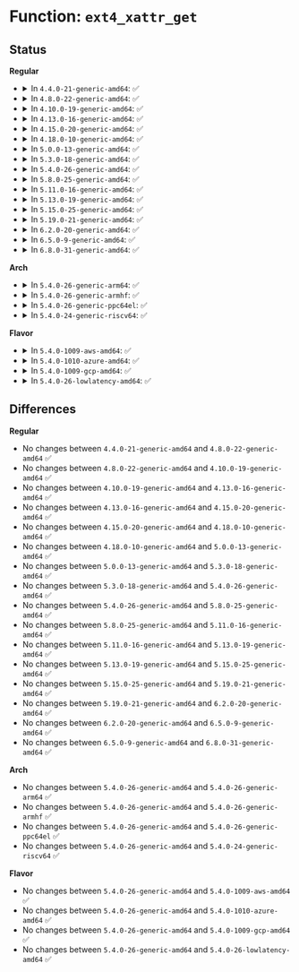# Function: <code>ext4_xattr_get</code>

## Status
<b>Regular</b>
<ul>
<li>
<details>
<summary>In <code>4.4.0-21-generic-amd64</code>: ✅</summary>

```c
int ext4_xattr_get(struct inode * inode, int name_index, const char * name, void * buffer, size_t buffer_size)
```

```json
{
  "name": "ext4_xattr_get",
  "collision_type": "Unique Global",
  "inline_type": "No",
  "funcs": [
    {
      "addr": 18446744071581851984,
      "name": "ext4_xattr_get",
      "external": true,
      "loc": "fs/ext4/xattr.c:379",
      "file": "fs/ext4/xattr.c",
      "inline": "seen, unknown",
      "caller_inline": [],
      "caller_func": [
        "fs/ext4/xattr_user.c:ext4_xattr_user_get",
        "fs/ext4/xattr_trusted.c:ext4_xattr_trusted_get",
        "fs/ext4/acl.c:ext4_get_acl",
        "fs/ext4/acl.c:ext4_get_acl",
        "fs/ext4/xattr_security.c:ext4_xattr_security_get",
        "fs/ext4/crypto_policy.c:ext4_process_policy",
        "fs/ext4/crypto_policy.c:ext4_process_policy",
        "fs/ext4/crypto_policy.c:ext4_get_policy",
        "fs/ext4/crypto_key.c:_ext4_get_encryption_info"
      ]
    }
  ],
  "symbols": [
    {
      "addr": 18446744071581851984,
      "name": "ext4_xattr_get",
      "section": ".text",
      "bind": "STB_GLOBAL",
      "size": 531
    }
  ]
}
```
</details>
</li>
<li>
<details>
<summary>In <code>4.8.0-22-generic-amd64</code>: ✅</summary>

```c
int ext4_xattr_get(struct inode * inode, int name_index, const char * name, void * buffer, size_t buffer_size)
```

```json
{
  "name": "ext4_xattr_get",
  "collision_type": "Unique Global",
  "inline_type": "No",
  "funcs": [
    {
      "addr": 18446744071582047616,
      "name": "ext4_xattr_get",
      "external": true,
      "loc": "fs/ext4/xattr.c:399",
      "file": "fs/ext4/xattr.c",
      "inline": "seen, unknown",
      "caller_inline": [],
      "caller_func": [
        "fs/ext4/super.c:ext4_get_context",
        "fs/ext4/xattr_user.c:ext4_xattr_user_get",
        "fs/ext4/xattr_trusted.c:ext4_xattr_trusted_get",
        "fs/ext4/acl.c:ext4_get_acl",
        "fs/ext4/acl.c:ext4_get_acl",
        "fs/ext4/xattr_security.c:ext4_xattr_security_get"
      ]
    }
  ],
  "symbols": [
    {
      "addr": 18446744071582047616,
      "name": "ext4_xattr_get",
      "section": ".text",
      "bind": "STB_GLOBAL",
      "size": 559
    }
  ]
}
```
</details>
</li>
<li>
<details>
<summary>In <code>4.10.0-19-generic-amd64</code>: ✅</summary>

```c
int ext4_xattr_get(struct inode * inode, int name_index, const char * name, void * buffer, size_t buffer_size)
```

```json
{
  "name": "ext4_xattr_get",
  "collision_type": "Unique Global",
  "inline_type": "No",
  "funcs": [
    {
      "addr": 18446744071582137088,
      "name": "ext4_xattr_get",
      "external": true,
      "loc": "fs/ext4/xattr.c:404",
      "file": "fs/ext4/xattr.c",
      "inline": "seen, unknown",
      "caller_inline": [],
      "caller_func": [
        "fs/ext4/super.c:ext4_get_context",
        "fs/ext4/xattr_user.c:ext4_xattr_user_get",
        "fs/ext4/xattr_trusted.c:ext4_xattr_trusted_get",
        "fs/ext4/acl.c:ext4_get_acl",
        "fs/ext4/acl.c:ext4_get_acl",
        "fs/ext4/xattr_security.c:ext4_xattr_security_get"
      ]
    }
  ],
  "symbols": [
    {
      "addr": 18446744071582137088,
      "name": "ext4_xattr_get",
      "section": ".text",
      "bind": "STB_GLOBAL",
      "size": 558
    }
  ]
}
```
</details>
</li>
<li>
<details>
<summary>In <code>4.13.0-16-generic-amd64</code>: ✅</summary>

```c
int ext4_xattr_get(struct inode * inode, int name_index, const char * name, void * buffer, size_t buffer_size)
```

```json
{
  "name": "ext4_xattr_get",
  "collision_type": "Unique Global",
  "inline_type": "No",
  "funcs": [
    {
      "addr": 18446744071582240720,
      "name": "ext4_xattr_get",
      "external": true,
      "loc": "fs/ext4/xattr.c:596",
      "file": "fs/ext4/xattr.c",
      "inline": "seen, unknown",
      "caller_inline": [],
      "caller_func": [
        "fs/ext4/super.c:ext4_get_context",
        "fs/ext4/xattr_trusted.c:ext4_xattr_trusted_get",
        "fs/ext4/xattr_user.c:ext4_xattr_user_get",
        "fs/ext4/acl.c:ext4_get_acl",
        "fs/ext4/acl.c:ext4_get_acl",
        "fs/ext4/xattr_security.c:ext4_xattr_security_get"
      ]
    }
  ],
  "symbols": [
    {
      "addr": 18446744071582240720,
      "name": "ext4_xattr_get",
      "section": ".text",
      "bind": "STB_GLOBAL",
      "size": 635
    }
  ]
}
```
</details>
</li>
<li>
<details>
<summary>In <code>4.15.0-20-generic-amd64</code>: ✅</summary>

```c
int ext4_xattr_get(struct inode * inode, int name_index, const char * name, void * buffer, size_t buffer_size)
```

```json
{
  "name": "ext4_xattr_get",
  "collision_type": "Unique Global",
  "inline_type": "No",
  "funcs": [
    {
      "addr": 18446744071582389680,
      "name": "ext4_xattr_get",
      "external": true,
      "loc": "fs/ext4/xattr.c:606",
      "file": "fs/ext4/xattr.c",
      "inline": "seen, unknown",
      "caller_inline": [],
      "caller_func": [
        "fs/ext4/super.c:ext4_get_context",
        "fs/ext4/xattr_trusted.c:ext4_xattr_trusted_get",
        "fs/ext4/xattr_user.c:ext4_xattr_user_get",
        "fs/ext4/acl.c:ext4_get_acl",
        "fs/ext4/acl.c:ext4_get_acl",
        "fs/ext4/xattr_security.c:ext4_xattr_security_get"
      ]
    }
  ],
  "symbols": [
    {
      "addr": 18446744071582389680,
      "name": "ext4_xattr_get",
      "section": ".text",
      "bind": "STB_GLOBAL",
      "size": 635
    }
  ]
}
```
</details>
</li>
<li>
<details>
<summary>In <code>4.18.0-10-generic-amd64</code>: ✅</summary>

```c
int ext4_xattr_get(struct inode * inode, int name_index, const char * name, void * buffer, size_t buffer_size)
```

```json
{
  "name": "ext4_xattr_get",
  "collision_type": "Unique Global",
  "inline_type": "No",
  "funcs": [
    {
      "addr": 18446744071582580096,
      "name": "ext4_xattr_get",
      "external": true,
      "loc": "fs/ext4/xattr.c:638",
      "file": "fs/ext4/xattr.c",
      "inline": "seen, unknown",
      "caller_inline": [],
      "caller_func": [
        "fs/ext4/super.c:ext4_get_context",
        "fs/ext4/xattr_trusted.c:ext4_xattr_trusted_get",
        "fs/ext4/xattr_user.c:ext4_xattr_user_get",
        "fs/ext4/acl.c:ext4_get_acl",
        "fs/ext4/acl.c:ext4_get_acl",
        "fs/ext4/xattr_security.c:ext4_xattr_security_get"
      ]
    }
  ],
  "symbols": [
    {
      "addr": 18446744071582580096,
      "name": "ext4_xattr_get",
      "section": ".text",
      "bind": "STB_GLOBAL",
      "size": 688
    }
  ]
}
```
</details>
</li>
<li>
<details>
<summary>In <code>5.0.0-13-generic-amd64</code>: ✅</summary>

```c
int ext4_xattr_get(struct inode * inode, int name_index, const char * name, void * buffer, size_t buffer_size)
```

```json
{
  "name": "ext4_xattr_get",
  "collision_type": "Unique Global",
  "inline_type": "No",
  "funcs": [
    {
      "addr": 18446744071582681552,
      "name": "ext4_xattr_get",
      "external": true,
      "loc": "fs/ext4/xattr.c:637",
      "file": "fs/ext4/xattr.c",
      "inline": "seen, unknown",
      "caller_inline": [],
      "caller_func": [
        "fs/ext4/super.c:ext4_get_context",
        "fs/ext4/xattr_trusted.c:ext4_xattr_trusted_get",
        "fs/ext4/xattr_user.c:ext4_xattr_user_get",
        "fs/ext4/acl.c:ext4_get_acl",
        "fs/ext4/acl.c:ext4_get_acl",
        "fs/ext4/xattr_security.c:ext4_xattr_security_get"
      ]
    }
  ],
  "symbols": [
    {
      "addr": 18446744071582681552,
      "name": "ext4_xattr_get",
      "section": ".text",
      "bind": "STB_GLOBAL",
      "size": 684
    }
  ]
}
```
</details>
</li>
<li>
<details>
<summary>In <code>5.3.0-18-generic-amd64</code>: ✅</summary>

```c
int ext4_xattr_get(struct inode * inode, int name_index, const char * name, void * buffer, size_t buffer_size)
```

```json
{
  "name": "ext4_xattr_get",
  "collision_type": "Unique Global",
  "inline_type": "No",
  "funcs": [
    {
      "addr": 18446744071582854112,
      "name": "ext4_xattr_get",
      "external": true,
      "loc": "fs/ext4/xattr.c:637",
      "file": "fs/ext4/xattr.c",
      "inline": "seen, unknown",
      "caller_inline": [],
      "caller_func": [
        "fs/ext4/super.c:ext4_get_context",
        "fs/ext4/xattr_trusted.c:ext4_xattr_trusted_get",
        "fs/ext4/xattr_user.c:ext4_xattr_user_get",
        "fs/ext4/acl.c:ext4_get_acl",
        "fs/ext4/acl.c:ext4_get_acl",
        "fs/ext4/xattr_security.c:ext4_xattr_security_get"
      ]
    }
  ],
  "symbols": [
    {
      "addr": 18446744071582854112,
      "name": "ext4_xattr_get",
      "section": ".text",
      "bind": "STB_GLOBAL",
      "size": 729
    }
  ]
}
```
</details>
</li>
<li>
<details>
<summary>In <code>5.4.0-26-generic-amd64</code>: ✅</summary>

```c
int ext4_xattr_get(struct inode * inode, int name_index, const char * name, void * buffer, size_t buffer_size)
```

```json
{
  "name": "ext4_xattr_get",
  "collision_type": "Unique Global",
  "inline_type": "No",
  "funcs": [
    {
      "addr": 18446744071582958272,
      "name": "ext4_xattr_get",
      "external": true,
      "loc": "fs/ext4/xattr.c:637",
      "file": "fs/ext4/xattr.c",
      "inline": "seen, unknown",
      "caller_inline": [],
      "caller_func": [
        "fs/ext4/super.c:ext4_get_context",
        "fs/ext4/xattr_trusted.c:ext4_xattr_trusted_get",
        "fs/ext4/xattr_user.c:ext4_xattr_user_get",
        "fs/ext4/acl.c:ext4_get_acl",
        "fs/ext4/acl.c:ext4_get_acl",
        "fs/ext4/xattr_security.c:ext4_xattr_security_get"
      ]
    }
  ],
  "symbols": [
    {
      "addr": 18446744071582958272,
      "name": "ext4_xattr_get",
      "section": ".text",
      "bind": "STB_GLOBAL",
      "size": 729
    }
  ]
}
```
</details>
</li>
<li>
<details>
<summary>In <code>5.8.0-25-generic-amd64</code>: ✅</summary>

```c
int ext4_xattr_get(struct inode * inode, int name_index, const char * name, void * buffer, size_t buffer_size)
```

```json
{
  "name": "ext4_xattr_get",
  "collision_type": "Unique Global",
  "inline_type": "No",
  "funcs": [
    {
      "addr": 18446744071583274448,
      "name": "ext4_xattr_get",
      "external": true,
      "loc": "fs/ext4/xattr.c:639",
      "file": "fs/ext4/xattr.c",
      "inline": "seen, unknown",
      "caller_inline": [],
      "caller_func": [
        "fs/ext4/super.c:ext4_get_context",
        "fs/ext4/xattr_hurd.c:ext4_xattr_hurd_get",
        "fs/ext4/xattr_trusted.c:ext4_xattr_trusted_get",
        "fs/ext4/xattr_user.c:ext4_xattr_user_get",
        "fs/ext4/acl.c:ext4_get_acl",
        "fs/ext4/acl.c:ext4_get_acl",
        "fs/ext4/acl.c:ext4_get_acl",
        "fs/ext4/xattr_security.c:ext4_xattr_security_get"
      ]
    }
  ],
  "symbols": [
    {
      "addr": 18446744071583274448,
      "name": "ext4_xattr_get",
      "section": ".text",
      "bind": "STB_GLOBAL",
      "size": 196
    }
  ]
}
```
</details>
</li>
<li>
<details>
<summary>In <code>5.11.0-16-generic-amd64</code>: ✅</summary>

```c
int ext4_xattr_get(struct inode * inode, int name_index, const char * name, void * buffer, size_t buffer_size)
```

```json
{
  "name": "ext4_xattr_get",
  "collision_type": "Unique Global",
  "inline_type": "No",
  "funcs": [
    {
      "addr": 18446744071583375600,
      "name": "ext4_xattr_get",
      "external": true,
      "loc": "fs/ext4/xattr.c:639",
      "file": "fs/ext4/xattr.c",
      "inline": "seen, unknown",
      "caller_inline": [],
      "caller_func": [
        "fs/ext4/super.c:ext4_get_context",
        "fs/ext4/xattr_hurd.c:ext4_xattr_hurd_get",
        "fs/ext4/xattr_trusted.c:ext4_xattr_trusted_get",
        "fs/ext4/xattr_user.c:ext4_xattr_user_get",
        "fs/ext4/acl.c:ext4_get_acl",
        "fs/ext4/acl.c:ext4_get_acl",
        "fs/ext4/acl.c:ext4_get_acl",
        "fs/ext4/xattr_security.c:ext4_xattr_security_get"
      ]
    }
  ],
  "symbols": [
    {
      "addr": 18446744071583375600,
      "name": "ext4_xattr_get",
      "section": ".text",
      "bind": "STB_GLOBAL",
      "size": 196
    }
  ]
}
```
</details>
</li>
<li>
<details>
<summary>In <code>5.13.0-19-generic-amd64</code>: ✅</summary>

```c
int ext4_xattr_get(struct inode * inode, int name_index, const char * name, void * buffer, size_t buffer_size)
```

```json
{
  "name": "ext4_xattr_get",
  "collision_type": "Unique Global",
  "inline_type": "No",
  "funcs": [
    {
      "addr": 18446744071583397936,
      "name": "ext4_xattr_get",
      "external": true,
      "loc": "fs/ext4/xattr.c:639",
      "file": "fs/ext4/xattr.c",
      "inline": "seen, unknown",
      "caller_inline": [],
      "caller_func": [
        "fs/ext4/super.c:ext4_get_context",
        "fs/ext4/xattr_hurd.c:ext4_xattr_hurd_get",
        "fs/ext4/xattr_trusted.c:ext4_xattr_trusted_get",
        "fs/ext4/xattr_user.c:ext4_xattr_user_get",
        "fs/ext4/acl.c:ext4_get_acl",
        "fs/ext4/acl.c:ext4_get_acl",
        "fs/ext4/acl.c:ext4_get_acl",
        "fs/ext4/xattr_security.c:ext4_xattr_security_get"
      ]
    }
  ],
  "symbols": [
    {
      "addr": 18446744071583397936,
      "name": "ext4_xattr_get",
      "section": ".text",
      "bind": "STB_GLOBAL",
      "size": 196
    }
  ]
}
```
</details>
</li>
<li>
<details>
<summary>In <code>5.15.0-25-generic-amd64</code>: ✅</summary>

```c
int ext4_xattr_get(struct inode * inode, int name_index, const char * name, void * buffer, size_t buffer_size)
```

```json
{
  "name": "ext4_xattr_get",
  "collision_type": "Unique Global",
  "inline_type": "No",
  "funcs": [
    {
      "addr": 18446744071583742224,
      "name": "ext4_xattr_get",
      "external": true,
      "loc": "fs/ext4/xattr.c:639",
      "file": "fs/ext4/xattr.c",
      "inline": "seen, unknown",
      "caller_inline": [],
      "caller_func": [
        "fs/ext4/super.c:ext4_get_context",
        "fs/ext4/xattr_hurd.c:ext4_xattr_hurd_get",
        "fs/ext4/xattr_trusted.c:ext4_xattr_trusted_get",
        "fs/ext4/xattr_user.c:ext4_xattr_user_get",
        "fs/ext4/acl.c:ext4_get_acl",
        "fs/ext4/acl.c:ext4_get_acl",
        "fs/ext4/acl.c:ext4_get_acl",
        "fs/ext4/xattr_security.c:ext4_xattr_security_get"
      ]
    }
  ],
  "symbols": [
    {
      "addr": 18446744071583742224,
      "name": "ext4_xattr_get",
      "section": ".text",
      "bind": "STB_GLOBAL",
      "size": 196
    }
  ]
}
```
</details>
</li>
<li>
<details>
<summary>In <code>5.19.0-21-generic-amd64</code>: ✅</summary>

```c
int ext4_xattr_get(struct inode * inode, int name_index, const char * name, void * buffer, size_t buffer_size)
```

```json
{
  "name": "ext4_xattr_get",
  "collision_type": "Unique Global",
  "inline_type": "No",
  "funcs": [
    {
      "addr": 18446744071584298880,
      "name": "ext4_xattr_get",
      "external": true,
      "loc": "fs/ext4/xattr.c:654",
      "file": "fs/ext4/xattr.c",
      "inline": "seen, unknown",
      "caller_inline": [],
      "caller_func": [
        "fs/ext4/xattr_hurd.c:ext4_xattr_hurd_get",
        "fs/ext4/xattr_trusted.c:ext4_xattr_trusted_get",
        "fs/ext4/xattr_user.c:ext4_xattr_user_get",
        "fs/ext4/acl.c:ext4_get_acl",
        "fs/ext4/acl.c:ext4_get_acl",
        "fs/ext4/xattr_security.c:ext4_xattr_security_get",
        "fs/ext4/crypto.c:ext4_get_context"
      ]
    }
  ],
  "symbols": [
    {
      "addr": 18446744071584298880,
      "name": "ext4_xattr_get",
      "section": ".text",
      "bind": "STB_GLOBAL",
      "size": 231
    }
  ]
}
```
</details>
</li>
<li>
<details>
<summary>In <code>6.2.0-20-generic-amd64</code>: ✅</summary>

```c
int ext4_xattr_get(struct inode * inode, int name_index, const char * name, void * buffer, size_t buffer_size)
```

```json
{
  "name": "ext4_xattr_get",
  "collision_type": "Unique Global",
  "inline_type": "No",
  "funcs": [
    {
      "addr": 18446744071584947536,
      "name": "ext4_xattr_get",
      "external": true,
      "loc": "fs/ext4/xattr.c:670",
      "file": "fs/ext4/xattr.c",
      "inline": "seen, unknown",
      "caller_inline": [],
      "caller_func": [
        "fs/ext4/xattr_hurd.c:ext4_xattr_hurd_get",
        "fs/ext4/xattr_trusted.c:ext4_xattr_trusted_get",
        "fs/ext4/xattr_user.c:ext4_xattr_user_get",
        "fs/ext4/acl.c:ext4_get_acl",
        "fs/ext4/acl.c:ext4_get_acl",
        "fs/ext4/xattr_security.c:ext4_xattr_security_get",
        "fs/ext4/crypto.c:ext4_get_context"
      ]
    }
  ],
  "symbols": [
    {
      "addr": 18446744071584947536,
      "name": "ext4_xattr_get",
      "section": ".text",
      "bind": "STB_GLOBAL",
      "size": 231
    }
  ]
}
```
</details>
</li>
<li>
<details>
<summary>In <code>6.5.0-9-generic-amd64</code>: ✅</summary>

```c
int ext4_xattr_get(struct inode * inode, int name_index, const char * name, void * buffer, size_t buffer_size)
```

```json
{
  "name": "ext4_xattr_get",
  "collision_type": "Unique Global",
  "inline_type": "No",
  "funcs": [
    {
      "addr": 18446744071585175536,
      "name": "ext4_xattr_get",
      "external": true,
      "loc": "fs/ext4/xattr.c:699",
      "file": "fs/ext4/xattr.c",
      "inline": "seen, unknown",
      "caller_inline": [],
      "caller_func": [
        "fs/ext4/xattr_hurd.c:ext4_xattr_hurd_get",
        "fs/ext4/xattr_trusted.c:ext4_xattr_trusted_get",
        "fs/ext4/xattr_user.c:ext4_xattr_user_get",
        "fs/ext4/acl.c:ext4_get_acl",
        "fs/ext4/acl.c:ext4_get_acl",
        "fs/ext4/xattr_security.c:ext4_xattr_security_get",
        "fs/ext4/crypto.c:ext4_get_context"
      ]
    }
  ],
  "symbols": [
    {
      "addr": 18446744071585175536,
      "name": "ext4_xattr_get",
      "section": ".text",
      "bind": "STB_GLOBAL",
      "size": 231
    }
  ]
}
```
</details>
</li>
<li>
<details>
<summary>In <code>6.8.0-31-generic-amd64</code>: ✅</summary>

```c
int ext4_xattr_get(struct inode * inode, int name_index, const char * name, void * buffer, size_t buffer_size)
```

```json
{
  "name": "ext4_xattr_get",
  "collision_type": "Unique Global",
  "inline_type": "No",
  "funcs": [
    {
      "addr": 18446744071585408320,
      "name": "ext4_xattr_get",
      "external": true,
      "loc": "fs/ext4/xattr.c:699",
      "file": "fs/ext4/xattr.c",
      "inline": "seen, unknown",
      "caller_inline": [],
      "caller_func": [
        "fs/ext4/xattr_hurd.c:ext4_xattr_hurd_get",
        "fs/ext4/xattr_trusted.c:ext4_xattr_trusted_get",
        "fs/ext4/xattr_user.c:ext4_xattr_user_get",
        "fs/ext4/acl.c:ext4_get_acl",
        "fs/ext4/acl.c:ext4_get_acl",
        "fs/ext4/xattr_security.c:ext4_xattr_security_get",
        "fs/ext4/crypto.c:ext4_get_context"
      ]
    }
  ],
  "symbols": [
    {
      "addr": 18446744071585408320,
      "name": "ext4_xattr_get",
      "section": ".text",
      "bind": "STB_GLOBAL",
      "size": 231
    }
  ]
}
```
</details>
</li>
</ul>
<b>Arch</b>
<ul>
<li>
<details>
<summary>In <code>5.4.0-26-generic-arm64</code>: ✅</summary>

```c
int ext4_xattr_get(struct inode * inode, int name_index, const char * name, void * buffer, size_t buffer_size)
```

```json
{
  "name": "ext4_xattr_get",
  "collision_type": "Unique Global",
  "inline_type": "No",
  "funcs": [
    {
      "addr": 18446603336494633416,
      "name": "ext4_xattr_get",
      "external": true,
      "loc": "fs/ext4/xattr.c:637",
      "file": "fs/ext4/xattr.c",
      "inline": "seen, unknown",
      "caller_inline": [],
      "caller_func": [
        "fs/ext4/super.c:ext4_get_context",
        "fs/ext4/xattr_trusted.c:ext4_xattr_trusted_get",
        "fs/ext4/xattr_user.c:ext4_xattr_user_get",
        "fs/ext4/acl.c:ext4_get_acl",
        "fs/ext4/acl.c:ext4_get_acl",
        "fs/ext4/xattr_security.c:ext4_xattr_security_get"
      ]
    }
  ],
  "symbols": [
    {
      "addr": 18446603336494633416,
      "name": "ext4_xattr_get",
      "section": ".text",
      "bind": "STB_GLOBAL",
      "size": 716
    }
  ]
}
```
</details>
</li>
<li>
<details>
<summary>In <code>5.4.0-26-generic-armhf</code>: ✅</summary>

```c
int ext4_xattr_get(struct inode * inode, int name_index, const char * name, void * buffer, size_t buffer_size)
```

```json
{
  "name": "ext4_xattr_get",
  "collision_type": "Unique Global",
  "inline_type": "No",
  "funcs": [
    {
      "addr": 3228078724,
      "name": "ext4_xattr_get",
      "external": true,
      "loc": "fs/ext4/xattr.c:637",
      "file": "fs/ext4/xattr.c",
      "inline": "seen, unknown",
      "caller_inline": [],
      "caller_func": [
        "fs/ext4/super.c:ext4_get_context",
        "fs/ext4/xattr_trusted.c:ext4_xattr_trusted_get",
        "fs/ext4/xattr_user.c:ext4_xattr_user_get",
        "fs/ext4/acl.c:ext4_get_acl",
        "fs/ext4/acl.c:ext4_get_acl",
        "fs/ext4/xattr_security.c:ext4_xattr_security_get"
      ]
    }
  ],
  "symbols": [
    {
      "addr": 3228078724,
      "name": "ext4_xattr_get",
      "section": ".text",
      "bind": "STB_GLOBAL",
      "size": 668
    }
  ]
}
```
</details>
</li>
<li>
<details>
<summary>In <code>5.4.0-26-generic-ppc64el</code>: ✅</summary>

```c
int ext4_xattr_get(struct inode * inode, int name_index, const char * name, void * buffer, size_t buffer_size)
```

```json
{
  "name": "ext4_xattr_get",
  "collision_type": "Unique Global",
  "inline_type": "No",
  "funcs": [
    {
      "addr": 13835058055288442496,
      "name": "ext4_xattr_get",
      "external": true,
      "loc": "fs/ext4/xattr.c:637",
      "file": "fs/ext4/xattr.c",
      "inline": "seen, unknown",
      "caller_inline": [],
      "caller_func": [
        "fs/ext4/super.c:ext4_get_context",
        "fs/ext4/xattr_trusted.c:ext4_xattr_trusted_get",
        "fs/ext4/xattr_user.c:ext4_xattr_user_get",
        "fs/ext4/acl.c:ext4_get_acl",
        "fs/ext4/acl.c:ext4_get_acl",
        "fs/ext4/acl.c:ext4_get_acl",
        "fs/ext4/xattr_security.c:ext4_xattr_security_get"
      ]
    }
  ],
  "symbols": [
    {
      "addr": 13835058055288442496,
      "name": "ext4_xattr_get",
      "section": ".text",
      "bind": "STB_GLOBAL",
      "size": 928
    }
  ]
}
```
</details>
</li>
<li>
<details>
<summary>In <code>5.4.0-24-generic-riscv64</code>: ✅</summary>

```c
int ext4_xattr_get(struct inode * inode, int name_index, const char * name, void * buffer, size_t buffer_size)
```

```json
{
  "name": "ext4_xattr_get",
  "collision_type": "Unique Global",
  "inline_type": "No",
  "funcs": [
    {
      "addr": 18446743936274004596,
      "name": "ext4_xattr_get",
      "external": true,
      "loc": "fs/ext4/xattr.c:637",
      "file": "fs/ext4/xattr.c",
      "inline": "seen, unknown",
      "caller_inline": [],
      "caller_func": [
        "fs/ext4/super.c:ext4_get_context",
        "fs/ext4/xattr_trusted.c:ext4_xattr_trusted_get",
        "fs/ext4/xattr_user.c:ext4_xattr_user_get",
        "fs/ext4/acl.c:ext4_get_acl",
        "fs/ext4/acl.c:ext4_get_acl",
        "fs/ext4/xattr_security.c:ext4_xattr_security_get"
      ]
    }
  ],
  "symbols": [
    {
      "addr": 18446743936274004596,
      "name": "ext4_xattr_get",
      "section": ".text",
      "bind": "STB_GLOBAL",
      "size": 560
    }
  ]
}
```
</details>
</li>
</ul>
<b>Flavor</b>
<ul>
<li>
<details>
<summary>In <code>5.4.0-1009-aws-amd64</code>: ✅</summary>

```c
int ext4_xattr_get(struct inode * inode, int name_index, const char * name, void * buffer, size_t buffer_size)
```

```json
{
  "name": "ext4_xattr_get",
  "collision_type": "Unique Global",
  "inline_type": "No",
  "funcs": [
    {
      "addr": 18446744071582927008,
      "name": "ext4_xattr_get",
      "external": true,
      "loc": "fs/ext4/xattr.c:637",
      "file": "fs/ext4/xattr.c",
      "inline": "seen, unknown",
      "caller_inline": [],
      "caller_func": [
        "fs/ext4/super.c:ext4_get_context",
        "fs/ext4/xattr_trusted.c:ext4_xattr_trusted_get",
        "fs/ext4/xattr_user.c:ext4_xattr_user_get",
        "fs/ext4/acl.c:ext4_get_acl",
        "fs/ext4/acl.c:ext4_get_acl",
        "fs/ext4/xattr_security.c:ext4_xattr_security_get"
      ]
    }
  ],
  "symbols": [
    {
      "addr": 18446744071582927008,
      "name": "ext4_xattr_get",
      "section": ".text",
      "bind": "STB_GLOBAL",
      "size": 729
    }
  ]
}
```
</details>
</li>
<li>
<details>
<summary>In <code>5.4.0-1010-azure-amd64</code>: ✅</summary>

```c
int ext4_xattr_get(struct inode * inode, int name_index, const char * name, void * buffer, size_t buffer_size)
```

```json
{
  "name": "ext4_xattr_get",
  "collision_type": "Unique Global",
  "inline_type": "No",
  "funcs": [
    {
      "addr": 18446744071582864160,
      "name": "ext4_xattr_get",
      "external": true,
      "loc": "fs/ext4/xattr.c:637",
      "file": "fs/ext4/xattr.c",
      "inline": "seen, unknown",
      "caller_inline": [],
      "caller_func": [
        "fs/ext4/super.c:ext4_get_context",
        "fs/ext4/xattr_trusted.c:ext4_xattr_trusted_get",
        "fs/ext4/xattr_user.c:ext4_xattr_user_get",
        "fs/ext4/acl.c:ext4_get_acl",
        "fs/ext4/acl.c:ext4_get_acl",
        "fs/ext4/xattr_security.c:ext4_xattr_security_get"
      ]
    }
  ],
  "symbols": [
    {
      "addr": 18446744071582864160,
      "name": "ext4_xattr_get",
      "section": ".text",
      "bind": "STB_GLOBAL",
      "size": 729
    }
  ]
}
```
</details>
</li>
<li>
<details>
<summary>In <code>5.4.0-1009-gcp-amd64</code>: ✅</summary>

```c
int ext4_xattr_get(struct inode * inode, int name_index, const char * name, void * buffer, size_t buffer_size)
```

```json
{
  "name": "ext4_xattr_get",
  "collision_type": "Unique Global",
  "inline_type": "No",
  "funcs": [
    {
      "addr": 18446744071582915616,
      "name": "ext4_xattr_get",
      "external": true,
      "loc": "fs/ext4/xattr.c:637",
      "file": "fs/ext4/xattr.c",
      "inline": "seen, unknown",
      "caller_inline": [],
      "caller_func": [
        "fs/ext4/super.c:ext4_get_context",
        "fs/ext4/xattr_trusted.c:ext4_xattr_trusted_get",
        "fs/ext4/xattr_user.c:ext4_xattr_user_get",
        "fs/ext4/acl.c:ext4_get_acl",
        "fs/ext4/acl.c:ext4_get_acl",
        "fs/ext4/xattr_security.c:ext4_xattr_security_get"
      ]
    }
  ],
  "symbols": [
    {
      "addr": 18446744071582915616,
      "name": "ext4_xattr_get",
      "section": ".text",
      "bind": "STB_GLOBAL",
      "size": 729
    }
  ]
}
```
</details>
</li>
<li>
<details>
<summary>In <code>5.4.0-26-lowlatency-amd64</code>: ✅</summary>

```c
int ext4_xattr_get(struct inode * inode, int name_index, const char * name, void * buffer, size_t buffer_size)
```

```json
{
  "name": "ext4_xattr_get",
  "collision_type": "Unique Global",
  "inline_type": "No",
  "funcs": [
    {
      "addr": 18446744071583002672,
      "name": "ext4_xattr_get",
      "external": true,
      "loc": "fs/ext4/xattr.c:637",
      "file": "fs/ext4/xattr.c",
      "inline": "seen, unknown",
      "caller_inline": [],
      "caller_func": [
        "fs/ext4/super.c:ext4_get_context",
        "fs/ext4/xattr_trusted.c:ext4_xattr_trusted_get",
        "fs/ext4/xattr_user.c:ext4_xattr_user_get",
        "fs/ext4/acl.c:ext4_get_acl",
        "fs/ext4/acl.c:ext4_get_acl",
        "fs/ext4/xattr_security.c:ext4_xattr_security_get"
      ]
    }
  ],
  "symbols": [
    {
      "addr": 18446744071583002672,
      "name": "ext4_xattr_get",
      "section": ".text",
      "bind": "STB_GLOBAL",
      "size": 729
    }
  ]
}
```
</details>
</li>
</ul>

## Differences
<b>Regular</b>
<ul>
<li>
No changes between <code>4.4.0-21-generic-amd64</code> and <code>4.8.0-22-generic-amd64</code> ✅
</li>
<li>
No changes between <code>4.8.0-22-generic-amd64</code> and <code>4.10.0-19-generic-amd64</code> ✅
</li>
<li>
No changes between <code>4.10.0-19-generic-amd64</code> and <code>4.13.0-16-generic-amd64</code> ✅
</li>
<li>
No changes between <code>4.13.0-16-generic-amd64</code> and <code>4.15.0-20-generic-amd64</code> ✅
</li>
<li>
No changes between <code>4.15.0-20-generic-amd64</code> and <code>4.18.0-10-generic-amd64</code> ✅
</li>
<li>
No changes between <code>4.18.0-10-generic-amd64</code> and <code>5.0.0-13-generic-amd64</code> ✅
</li>
<li>
No changes between <code>5.0.0-13-generic-amd64</code> and <code>5.3.0-18-generic-amd64</code> ✅
</li>
<li>
No changes between <code>5.3.0-18-generic-amd64</code> and <code>5.4.0-26-generic-amd64</code> ✅
</li>
<li>
No changes between <code>5.4.0-26-generic-amd64</code> and <code>5.8.0-25-generic-amd64</code> ✅
</li>
<li>
No changes between <code>5.8.0-25-generic-amd64</code> and <code>5.11.0-16-generic-amd64</code> ✅
</li>
<li>
No changes between <code>5.11.0-16-generic-amd64</code> and <code>5.13.0-19-generic-amd64</code> ✅
</li>
<li>
No changes between <code>5.13.0-19-generic-amd64</code> and <code>5.15.0-25-generic-amd64</code> ✅
</li>
<li>
No changes between <code>5.15.0-25-generic-amd64</code> and <code>5.19.0-21-generic-amd64</code> ✅
</li>
<li>
No changes between <code>5.19.0-21-generic-amd64</code> and <code>6.2.0-20-generic-amd64</code> ✅
</li>
<li>
No changes between <code>6.2.0-20-generic-amd64</code> and <code>6.5.0-9-generic-amd64</code> ✅
</li>
<li>
No changes between <code>6.5.0-9-generic-amd64</code> and <code>6.8.0-31-generic-amd64</code> ✅
</li>
</ul>
<b>Arch</b>
<ul>
<li>
No changes between <code>5.4.0-26-generic-amd64</code> and <code>5.4.0-26-generic-arm64</code> ✅
</li>
<li>
No changes between <code>5.4.0-26-generic-amd64</code> and <code>5.4.0-26-generic-armhf</code> ✅
</li>
<li>
No changes between <code>5.4.0-26-generic-amd64</code> and <code>5.4.0-26-generic-ppc64el</code> ✅
</li>
<li>
No changes between <code>5.4.0-26-generic-amd64</code> and <code>5.4.0-24-generic-riscv64</code> ✅
</li>
</ul>
<b>Flavor</b>
<ul>
<li>
No changes between <code>5.4.0-26-generic-amd64</code> and <code>5.4.0-1009-aws-amd64</code> ✅
</li>
<li>
No changes between <code>5.4.0-26-generic-amd64</code> and <code>5.4.0-1010-azure-amd64</code> ✅
</li>
<li>
No changes between <code>5.4.0-26-generic-amd64</code> and <code>5.4.0-1009-gcp-amd64</code> ✅
</li>
<li>
No changes between <code>5.4.0-26-generic-amd64</code> and <code>5.4.0-26-lowlatency-amd64</code> ✅
</li>
</ul>
